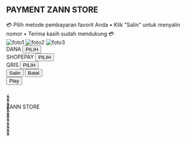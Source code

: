 <!doctype html>
<html lang="id">
<head>
<meta charset="utf-8">
<meta name="viewport" content="width=device-width,initial-scale=1">
<title>Payment ZANN STORE</title>
<link href="https://fonts.googleapis.com/css2?family=Press+Start+2P&family=Rubik+Spray+Paint&display=swap" rel="stylesheet">
<style>
:root{
  --accent: #f0c200;
}

body{
  font-family: "Press Start 2P", monospace;
  background: url('https://files.catbox.moe/5foj84.jpeg') no-repeat center center fixed;
  background-size: cover;
  margin:0;
  padding:15px;
  text-align:center;
  color:#000;
}

/* rainbow gradient animation */
@keyframes rainbow {
  0%{ background-position:0% 50% }
  50%{ background-position:100% 50% }
  100%{ background-position:0% 50% }
}

/* marquee */
.marquee {
  width: 100%;
  overflow: hidden;
  white-space: nowrap;
  box-sizing: border-box;
  font-size: 14px;
  background: rgba(255,255,255,0.8);
  padding: 8px 0;
  border-radius: 12px;
  margin-bottom: 20px;
}
.marquee span {
  display: inline-block;
  padding-left: 100%;
  animation: marquee 12s linear infinite;
}
@keyframes marquee {
  0% { transform: translateX(0%); }
  100% { transform: translateX(-100%); }
}

.pay-item{
  margin:15px auto;
  width:90%;
  padding:20px;
  color:#000;
  font-size:16px;
  display:flex;
  justify-content:space-between;
  align-items:center;
  border-radius:16px;
  box-shadow:5px 5px 0 #000;
  background: linear-gradient(270deg, red, orange, yellow, green, cyan, blue, violet);
  background-size: 1400% 1400%;
  animation: rainbow 5s ease infinite;
}
.btn-pilih, .btn-music{
  background: #ffd84d;
  border:none;
  padding:10px 16px;
  box-shadow: 3px 3px 0 #000;
  cursor:pointer;
  border-radius:10px;
  font-size: 20px;
}

/* foto kecil */
.foto-row{
  margin:20px auto;
  display:flex;
  justify-content:center;
  gap:15px;
}
.foto-row img{
  width:100px;
  height:100px;
  object-fit:cover;
  border:2px solid #000;
  box-shadow: 3px 3px 0 #000;
  border-radius: 14px;
}

/* popup overlay */
.popup-bg{
  position:fixed;
  inset:0;
  background:rgba(0,0,0,0.7);
  display:none;
  align-items:center;
  justify-content:center;
  z-index:100;
}
.popup-box{
  background:#fff;
  padding:20px;
  border-radius:14px;
  box-shadow:6px 6px 0 #000;
  width:300px;
  text-align:center;
}
.popup-box img{
  max-width:100%;
  border:2px solid #000;
  border-radius:12px;
}
.popup-actions{
  margin-top:15px;
  display:flex;
  justify-content:space-around;
}
.popup-actions button{
  padding:8px 12px;
  cursor:pointer;
  box-shadow:3px 3px 0 #000;
  border-radius:8px;
  background: #ffd84d;
  border: none;
}

.footer{
  margin-top: 30px;
}

/* graffiti text */
.graffiti {
  font-family: 'Rubik Spray Paint', cursive;
  font-size: 60px;
  background: linear-gradient(270deg, red, orange, yellow, green, cyan, blue, violet);
  background-size: 1400% 1400%;
  -webkit-background-clip: text;
  -webkit-text-fill-color: transparent;
  animation: rainbow 5s ease infinite;
  text-shadow: 3px 3px 0 #000, 6px 6px 0 rgba(0,0,0,0.5);
  margin-top: 20px;
}
.graffiti-decor {
  display: block;
  font-size: 29px;
  letter-spacing: 2px;
  background: linear-gradient(270deg, red, orange, yellow, green, cyan, blue, violet);
  background-size: 1400% 1400%;
  -webkit-background-clip: text;
  -webkit-text-fill-color: transparent;
  animation: rainbow 5s ease infinite;
}
</style>
</head>
<body>

<h2>PAYMENT ZANN STORE</h2>

<!-- teks berjalan -->
<div class="marquee"><span>💳 Pilih metode pembayaran favorit Anda • Klik "Salin" untuk menyalin nomor • Terima kasih sudah mendukung 💳</span></div>

<!-- foto kecil -->
<div class="foto-row">
  <img src="https://img1.pixhost.to/images/7893/631089870_kyzo.jpg" alt="foto1">
  <img src="https://img1.pixhost.to/images/7893/631089870_kyzo.jpg" alt="foto2">
  <img src="https://img1.pixhost.to/images/7893/631089870_kyzo.jpg" alt="foto3">
</div>

<div class="pay-item">
  <span>DANA</span>
  <button class="btn-pilih" onclick="showPopup('DANA','081318753654')">PILIH</button>
</div>

<div class="pay-item">
  <span>SHOPEPAY</span>
  <button class="btn-pilih" onclick="showPopup('SHOPEPAY','081318753654')">PILIH</button>
</div>

<div class="pay-item">
  <span>QRIS</span>
  <button class="btn-pilih" onclick="showPopupImage('QRIS','https://files.catbox.moe/5foj84.jpeg')">PILIH</button>
</div>


<!-- popup -->
<div class="popup-bg" id="popup">
  <div class="popup-box">
    <div id="popupContent"></div>
    <div class="popup-actions">
      <button onclick="copyContent()">Salin</button>
      <button onclick="closePopup()">Batal</button>
    </div>
  </div>
</div>

<!-- footer -->
<div class="footer">
  <button class="btn-music" id="musicBtn" onclick="toggleMusic()">Play</button>
  <audio id="bgMusic" loop>
    <source src="https://files.catbox.moe/gv5fi9.mp3" type="audio/mpeg">
  </audio>

  <!-- graffiti -->
  <span class="graffiti-decor">𑲭𑲭𑲭𑲭𑲭𑲭</span>
  <div class="graffiti">ZANN STORE</div>
  <span class="graffiti-decor">𑲭𑲭𑲭𑲭𑲭𑲭</span>
</div>

<script>
let copyData = "";
let musicPlaying = false;
const music = document.getElementById("bgMusic");
const musicBtn = document.getElementById("musicBtn");

function toggleMusic(){
  if(musicPlaying){
    music.pause();
    musicBtn.innerText = "Play";
  } else {
    music.play();
    musicBtn.innerText = "Stop";
  }
  musicPlaying = !musicPlaying;
}

function showPopup(title, data){
  copyData = data;
  document.getElementById("popupContent").innerHTML = `
    <h3>${title}</h3>
    <p>${data}</p>
  `;
  document.getElementById("popup").style.display="flex";
}

function showPopupImage(title, imgUrl){
  copyData = imgUrl;
  document.getElementById("popupContent").innerHTML = `
    <h3>${title}</h3>
    <img src="${imgUrl}" alt="${title}">
  `;
  document.getElementById("popup").style.display="flex";
}

function closePopup(){
  document.getElementById("popup").style.display="none";
}

function copyContent(){
  navigator.clipboard.writeText(copyData).then(()=>{
    alert("Tersalin: " + copyData);
  });
}
</script>

</body>
</html>
